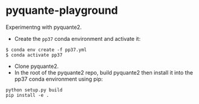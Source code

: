 # pyquante-playground

Experimentng with pyquante2.

- Create the `pp37` conda environment and activate it:
```
$ conda env create -f pp37.yml
$ conda activate pp37
```
- Clone pyquante2.
- In the root of the pyquante2 repo, build pyquante2 then install it
into the pp37 conda environment using pip:
```
python setup.py build
pip install -e .
```
